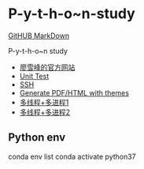 # P-y-t-h-o~n-study

[GitHUB MarkDown](https://www.cnblogs.com/yabin/p/6366151.html)

P-y-t-h-o~n study

- [廖雪峰的官方网站](https://www.liaoxuefeng.com/wiki/0014316089557264a6b348958f449949df42a6d3a2e542c000/001432712108300322c61f256c74803b43bfd65c6f8d0d0000)
- [Unit Test](https://www.jianshu.com/p/0b04cb0450ee)
- [SSH](http://www.tendcode.com/article/python-ssh/)
- [Generate PDF/HTML with themes](https://github.com/Jaylee89/python3-cookbook)
- [多线程+多进程1](http://www.tendcode.com/article/jiandan-meizi-spider-2/)
- [多线程+多进程2](http://www.tendcode.com/article/spider-for-domain/)

## Python env
conda env list
conda activate python37

